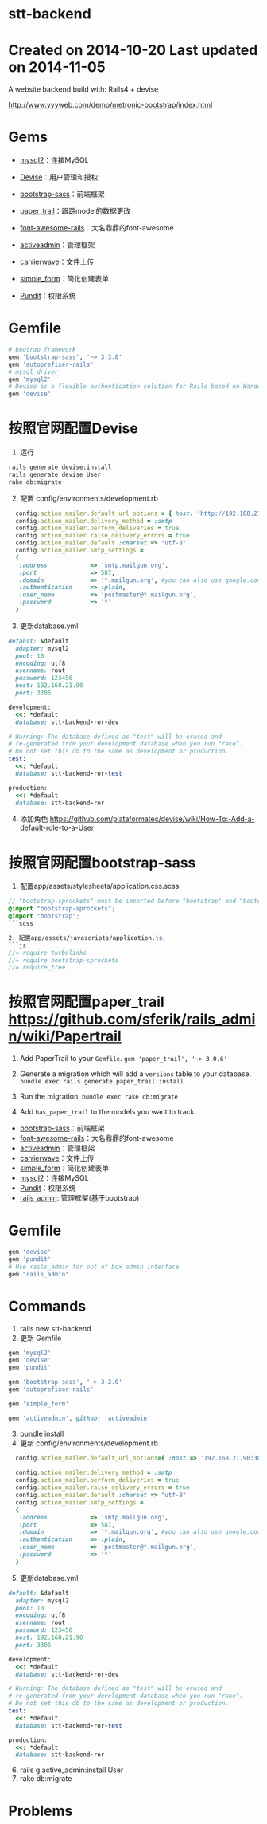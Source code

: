 stt-backend
==================================================
Created on 2014-10-20
Last updated on 2014-11-05
==================================================

A website backend build with: Rails4 + devise

http://www.yyyweb.com/demo/metronic-bootstrap/index.html

Gems
==================================================
* [mysql2](https://github.com/brianmario/mysql2)：连接MySQL
* [Devise](https://github.com/plataformatec/devise)：用户管理和授权
* [bootstrap-sass](https://github.com/twbs/bootstrap-sass)：前端框架

* [paper_trail](https://github.com/airblade/paper_trail)：跟踪model的数据更改
* [font-awesome-rails](https://github.com/bokmann/font-awesome-rails)：大名鼎鼎的font-awesome
* [activeadmin](https://github.com/activeadmin/activeadmin)：管理框架
* [carrierwave](https://github.com/carrierwaveuploader/carrierwave)：文件上传
* [simple_form](https://github.com/plataformatec/simple_form)：简化创建表单
* [Pundit](https://github.com/elabs/pundit)：权限系统

Gemfile
==================================================
```ruby
# bootrap framework
gem 'bootstrap-sass', '~> 3.3.0'
gem 'autoprefixer-rails'
# mysql driver
gem 'mysql2'
# Devise is a flexible authentication solution for Rails based on Warden.
gem 'devise'
```

按照官网配置Devise
==================================================
1. 运行
```sh
rails generate devise:install
rails generate devise User
rake db:migrate
```
2. 配置 config/environments/development.rb
```ruby
  config.action_mailer.default_url_options = { host: 'http://192.168.21.90', port: 3000 }  
  config.action_mailer.delivery_method = :smtp  
  config.action_mailer.perform_deliveries = true
  config.action_mailer.raise_delivery_errors = true
  config.action_mailer.default :charset => "utf-8"
  config.action_mailer.smtp_settings = 
  {
   :address            => 'smtp.mailgun.org',
   :port               => 587,
   :domain             => '*.mailgun.org', #you can also use google.com
   :authentication     => :plain,
   :user_name          => 'postmaster@*.mailgun.org',
   :password           => '*'
  }
```

3. 更新database.yml
```ruby
default: &default
  adapter: mysql2
  pool: 10
  encoding: utf8  
  username: root
  password: 123456
  host: 192.168.21.90
  port: 3306

development:
  <<: *default
  database: stt-backend-ror-dev

# Warning: The database defined as "test" will be erased and
# re-generated from your development database when you run "rake".
# Do not set this db to the same as development or production.
test:
  <<: *default
  database: stt-backend-ror-test

production:
  <<: *default
  database: stt-backend-ror
```

4. 添加角色
https://github.com/plataformatec/devise/wiki/How-To:-Add-a-default-role-to-a-User

按照官网配置bootstrap-sass
==================================================
1. 配置app/assets/stylesheets/application.css.scss:
```scss
// "bootstrap-sprockets" must be imported before "bootstrap" and "bootstrap/variables"
@import "bootstrap-sprockets";
@import "bootstrap";
```scss

2. 配置app/assets/javascripts/application.js:
```js
//= require turbolinks
//= require bootstrap-sprockets
//= require_tree .
```

按照官网配置paper_trail
https://github.com/sferik/rails_admin/wiki/Papertrail
==================================================
1. Add PaperTrail to your `Gemfile`.
    `gem 'paper_trail', '~> 3.0.6'`

2. Generate a migration which will add a `versions` table to your database.
    `bundle exec rails generate paper_trail:install`

3. Run the migration.
    `bundle exec rake db:migrate`

4. Add `has_paper_trail` to the models you want to track.


* [bootstrap-sass](https://github.com/twbs/bootstrap-sass)：前端框架
* [font-awesome-rails](https://github.com/bokmann/font-awesome-rails)：大名鼎鼎的font-awesome
* [activeadmin](https://github.com/activeadmin/activeadmin)：管理框架
* [carrierwave](https://github.com/carrierwaveuploader/carrierwave)：文件上传
* [simple_form](https://github.com/plataformatec/simple_form)：简化创建表单
* [mysql2](https://github.com/brianmario/mysql2)：连接MySQL
* [Pundit](https://github.com/elabs/pundit)：权限系统
* [rails_admin](https://github.com/sferik/rails_admin): 管理框架(基于bootstrap)

Gemfile
===========
```ruby
gem 'devise'
gem 'pundit'
# Use rails_admin for out of box admin interface
gem "rails_admin"
```

Commands
===========
1. rails new stt-backend
2. 更新 Gemfile
```ruby
gem 'mysql2'
gem 'devise'
gem 'pundit'

gem 'bootstrap-sass', '~> 3.2.0'
gem 'autoprefixer-rails'

gem 'simple_form'

gem 'activeadmin', github: 'activeadmin'
```
3. bundle install
4. 更新 config/environments/development.rb
```ruby
  config.action_mailer.default_url_options={ :host => '192.168.21.90:3000' }
  
  config.action_mailer.delivery_method = :smtp  
  config.action_mailer.perform_deliveries = true
  config.action_mailer.raise_delivery_errors = true
  config.action_mailer.default :charset => "utf-8"
  config.action_mailer.smtp_settings = 
  {
   :address            => 'smtp.mailgun.org',
   :port               => 587,
   :domain             => '*.mailgun.org', #you can also use google.com
   :authentication     => :plain,
   :user_name          => 'postmaster@*.mailgun.org',
   :password           => '*'
  }
```
5. 更新database.yml
```ruby
default: &default
  adapter: mysql2
  pool: 10
  encoding: utf8  
  username: root
  password: 123456
  host: 192.168.21.90
  port: 3306

development:
  <<: *default
  database: stt-backend-ror-dev

# Warning: The database defined as "test" will be erased and
# re-generated from your development database when you run "rake".
# Do not set this db to the same as development or production.
test:
  <<: *default
  database: stt-backend-ror-test

production:
  <<: *default
  database: stt-backend-ror
```
6. rails g active_admin:install User
7. rake db:migrate


Problems
===========